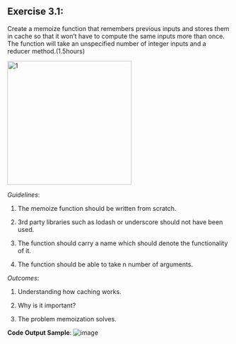 ## Exercise 3.1:

Create a memoize function that remembers previous inputs and stores them in cache so that it won’t have to compute the same inputs more than once. The function will take an unspecified number of integer inputs and a reducer method.(1.5hours)

<img width="281" alt="1" src="https://user-images.githubusercontent.com/9669308/213871246-f184d212-596a-47e2-8552-863dc50645f1.PNG">

*Guidelines*:

1. The memoize function should be written from scratch.

2. 3rd party libraries such as lodash or underscore should not have been used.

3. The function should carry a name which should denote the functionality of it.

4. The function should be able to take n number of arguments.

*Outcomes*:

1. Understanding how caching works.

2. Why is it important?

3. The problem memoization solves.

**Code Output Sample**:
![image](https://user-images.githubusercontent.com/9669308/213871317-e2996c70-ecf5-4f19-aff3-7379dd9890fa.png)

